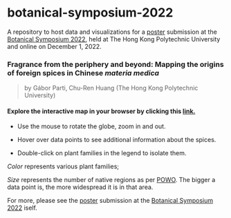# botanical-symposium-2022

A repository to host data and visualizations for a [poster](https://event.fourwaves.com/botanicalsymposium2022/abstracts/1ea06222-f8a6-400c-8c92-de4e419a56f3) submission at the [Botanical Symposium 2022](https://event.fourwaves.com/botanicalsymposium2022/pages), held at The Hong Kong Polytechnic University and online on December 1, 2022.

### Fragrance from the periphery and beyond: Mapping the origins of foreign spices in Chinese *materia medica*

> by Gábor Parti, Chu-Ren Huang (The Hong Kong Polytechnic University)

#### **Explore** the interactive map in your browser by clicking this [link.](https://htmlpreview.github.io/?https://github.com/partigabor/botanical-symposium-2022/blob/main/distribution.html)

* Use the mouse to rotate the globe, zoom in and out.

* Hover over data points to see additional information about the spices.

* Double-click on plant families in the legend to isolate them.

*Color* represents various plant families;

*Size* represents the number of native regions as per [POWO](https://powo.science.kew.org/). The bigger a data point is, the more widespread it is in that area.

For more, please see the [poster](https://event.fourwaves.com/botanicalsymposium2022/abstracts/1ea06222-f8a6-400c-8c92-de4e419a56f3) submission at the [Botanical Symposium 2022](https://event.fourwaves.com/botanicalsymposium2022/pages) iself.
